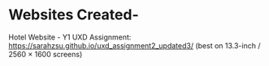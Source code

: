 # Websites Created-

Hotel Website - Y1 UXD Assignment:
https://sarahzsu.github.io/uxd_assignment2_updated3/
(best on 13.3-inch / 2560 × 1600 screens)

